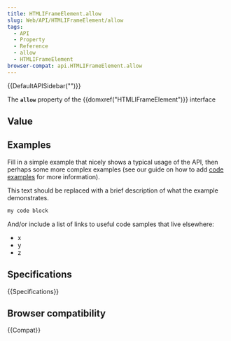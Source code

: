 ```yaml
---
title: HTMLIFrameElement.allow
slug: Web/API/HTMLIFrameElement/allow
tags:
  - API
  - Property
  - Reference
  - allow
  - HTMLIFrameElement
browser-compat: api.HTMLIFrameElement.allow
---
```

{{DefaultAPISidebar("")}}

The **`allow`** property of the {{domxref("HTMLIFrameElement")}} interface 

## Value



## Examples

Fill in a simple example that nicely shows a typical usage of the API, then perhaps some more complex examples (see our guide on how to add [code examples](/en-US/docs/MDN/Contribute/Structures/Code_examples) for more information).

This text should be replaced with a brief description of what the example demonstrates.

```js
my code block
```

And/or include a list of links to useful code samples that live elsewhere:

*   x
*   y
*   z

## Specifications

{{Specifications}}

## Browser compatibility

{{Compat}}


